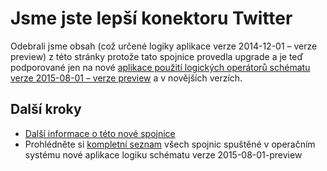 <properties
   pageTitle="Pomocí konektoru Twitter v aplikacích pro použití logických operátorů | Aplikace služby Microsoft Azure"
   description="Postup vytvoření a konfigurace Twitter spojnice nebo rozhraní API aplikace a její použití v aplikaci logiky v aplikaci služby Azure"
   services="logic-apps"
   documentationCenter=".net,nodejs,java"
   authors="msftman"
   manager="erikre"
   editor=""/>

<tags
   ms.service="logic-apps"
   ms.devlang="multiple"
   ms.topic="article"
   ms.tgt_pltfrm="na"
   ms.workload="integration"
   ms.date="04/19/2016"
   ms.author="deonhe"/>


# <a name="weve-improved-the-twitter-connector"></a>Jsme jste lepší konektoru Twitter 

Odebrali jsme obsah (což určené logiky aplikace verze 2014-12-01 – verze preview) z této stránky protože tato spojnice provedla upgrade a je teď podporované jen na nové [aplikace použití logických operátorů schématu verze 2015-08-01 – verze preview](./app-service-logic-schema-2015-08-01.md) a v novějších verzích. 


## <a name="next-steps"></a>Další kroky    

- [Další informace o této nové spojnice](../connectors/connectors-create-api-twitter.md)
- Prohlédněte si [kompletní seznam](../connectors/apis-list.md) všech spojnic spuštěné v operačním systému nové aplikace logiku schématu verze 2015-08-01-preview  